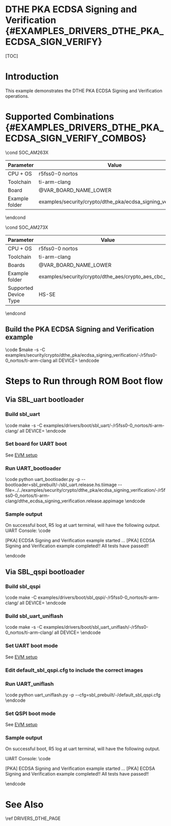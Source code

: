 # DTHE PKA ECDSA Signing and Verification {#EXAMPLES_DRIVERS_DTHE_PKA_ECDSA_SIGN_VERIFY}

[TOC]

# Introduction

This example demonstrates the DTHE PKA ECDSA Signing and Verification operations.

# Supported Combinations {#EXAMPLES_DRIVERS_DTHE_PKA_ECDSA_SIGN_VERIFY_COMBOS}

\cond SOC_AM263X

 Parameter      | Value
 ---------------|-----------
 CPU + OS       | r5fss0-0 nortos
 Toolchain      | ti-arm-clang
 Board          | @VAR_BOARD_NAME_LOWER
 Example folder | examples/security/crypto/dthe_pka/ecdsa_signing_verification/
\endcond

\cond SOC_AM273X

 Parameter             | Value
 ----------------------|-----------
 CPU + OS              | r5fss0-0 nortos
 Toolchain             | ti-arm-clang
 Boards                | @VAR_BOARD_NAME_LOWER
 Example folder        | examples/security/crypto/dthe_aes/crypto_aes_cbc_128/
 Supported Device Type | HS-SE

\endcond

## Build the PKA ECDSA Signing and Verification example
\code
$make -s -C examples/security/crypto/dthe_pka/ecdsa_signing_verification/<soc>-<board>/r5fss0-0_nortos/ti-arm-clang all DEVICE=<soc>
\endcode


# Steps to Run through ROM Boot flow

## Via SBL_uart bootloader

### Build sbl_uart
\code
make -s -C examples/drivers/boot/sbl_uart/<soc>-<board>/r5fss0-0_nortos/ti-arm-clang/ all DEVICE=<soc>
\endcode

### Set board for UART boot

See [EVM setup](https://software-dl.ti.com/mcu-plus-sdk/esd/@VAR_SOC_NAME/latest/exports/docs/api_guide_@VAR_SOC_NAME_LOWER/EVM_SETUP_PAGE.html#autotoc_md29)

### Run UART_bootloader
\code
python uart_bootloader.py -p <COMxx> --bootloader=sbl_prebuilt/<soc>-<board>/sbl_uart.release.hs.tiimage --file=../../examples/security/crypto/dthe_pka/ecdsa_signing_verification/<soc>-<board>/r5fss0-0_nortos/ti-arm-clang/dthe_ecdsa_signing_verification.release.appimage
\endcode

### Sample output
On successful boot, R5 log at uart terminal, will have the following output.
UART Console:
\code

[PKA] ECDSA Signing and Verification example started ...
[PKA] ECDSA Signing and Verification example completed!!
All tests have passed!!

\endcode

## Via SBL_qspi bootloader

### Build sbl_qspi
\code
make -C examples/drivers/boot/sbl_qspi/<soc>-<board>/r5fss0-0_nortos/ti-arm-clang/ all DEVICE=<soc>
\endcode

### Build sbl_uart_uniflash
\code
make -s -C examples/drivers/boot/sbl_uart_uniflash/<soc>-<board>/r5fss0-0_nortos/ti-arm-clang/ all DEVICE=<soc>
\endcode


### Set UART boot mode
See [EVM setup](https://software-dl.ti.com/mcu-plus-sdk/esd/@VAR_SOC_NAME/latest/exports/docs/api_guide_@VAR_SOC_NAME_LOWER/EVM_SETUP_PAGE.html#autotoc_md29)

### Edit default_sbl_qspi.cfg to include the correct images

### Run UART_uniflash
\code
python uart_uniflash.py -p <COMxx> --cfg=sbl_prebuilt/<soc>-<board>/default_sbl_qspi.cfg
\endcode

### Set QSPI boot mode
See [EVM setup](https://software-dl.ti.com/mcu-plus-sdk/esd/@VAR_SOC_NAME/latest/exports/docs/api_guide_@VAR_SOC_NAME_LOWER/EVM_SETUP_PAGE.html#autotoc_md29)

### Sample output
On successful boot, R5 log at uart terminal, will have the following output.

UART Console:
\code

[PKA] ECDSA Signing and Verification example started ...
[PKA] ECDSA Signing and Verification example completed!!
All tests have passed!!

\endcode

# See Also

\ref DRIVERS_DTHE_PAGE